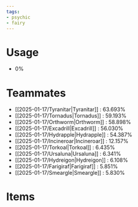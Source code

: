 ```yaml
---
tags:
- psychic
- fairy
---
```

# Usage
- 0%
# Teammates
- [[2025-01-17/Tyranitar|Tyranitar]] : 63.693%
- [[2025-01-17/Tornadus|Tornadus]] : 59.193%
- [[2025-01-17/Orthworm|Orthworm]] : 58.898%
- [[2025-01-17/Excadrill|Excadrill]] : 56.030%
- [[2025-01-17/Hydrapple|Hydrapple]] : 54.387%
- [[2025-01-17/Incineroar|Incineroar]] : 12.157%
- [[2025-01-17/Torkoal|Torkoal]] : 6.435%
- [[2025-01-17/Ursaluna|Ursaluna]] : 6.341%
- [[2025-01-17/Hydreigon|Hydreigon]] : 6.108%
- [[2025-01-17/Farigiraf|Farigiraf]] : 5.851%
- [[2025-01-17/Smeargle|Smeargle]] : 5.830%
# Items